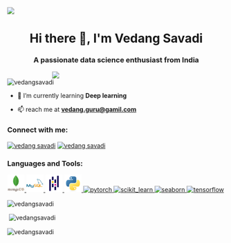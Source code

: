 <img align="center" src="https://nielseniq.com/wp-content/uploads/sites/4/2021/02/data-science-icon-animation-banner-clockwise-4.gif">
<h1 align="center">Hi there 👋, I'm Vedang Savadi</h1>
<h3 align="center">A passionate data science enthusiast from India</h3>

<img align="right" width="400" src="https://github.com/VedangSavadi/VedangSavadi/blob/main/data%20science.gif"> 

<p align="left"> <img src="https://komarev.com/ghpvc/?username=vedangsavadi&label=Profile%20views&color=0e75b6&style=flat" alt="vedangsavadi" /> </p>

- 🌱 I’m currently learning **Deep learning**

- 📫 reach me at **vedang.guru@gamil.com**

<h3 align="left">Connect with me:</h3>
<p align="left">
<a href="https://www.linkedin.com/in/vedang-savadi/" target="blank"><img align="center" src="https://raw.githubusercontent.com/rahuldkjain/github-profile-readme-generator/master/src/images/icons/Social/linked-in-alt.svg" alt="vedang savadi" height="30" width="40" /></a>
<a href="https://www.kaggle.com/vedangsavadi" target="blank"><img align="center" src="https://raw.githubusercontent.com/rahuldkjain/github-profile-readme-generator/master/src/images/icons/Social/kaggle.svg" alt="vedang savadi" height="30" width="40" /></a>
</p>

<h3 align="left">Languages and Tools:</h3>
<p align="left"> <a href="https://www.mongodb.com/" target="_blank" rel="noreferrer"> <img src="https://raw.githubusercontent.com/devicons/devicon/master/icons/mongodb/mongodb-original-wordmark.svg" alt="mongodb" width="40" height="40"/> </a> <a href="https://www.mysql.com/" target="_blank" rel="noreferrer"> <img src="https://raw.githubusercontent.com/devicons/devicon/master/icons/mysql/mysql-original-wordmark.svg" alt="mysql" width="40" height="40"/> </a> <a href="https://pandas.pydata.org/" target="_blank" rel="noreferrer"> <img src="https://raw.githubusercontent.com/devicons/devicon/2ae2a900d2f041da66e950e4d48052658d850630/icons/pandas/pandas-original.svg" alt="pandas" width="40" height="40"/> </a> <a href="https://www.python.org" target="_blank" rel="noreferrer"> <img src="https://raw.githubusercontent.com/devicons/devicon/master/icons/python/python-original.svg" alt="python" width="40" height="40"/> </a> <a href="https://pytorch.org/" target="_blank" rel="noreferrer"> <img src="https://www.vectorlogo.zone/logos/pytorch/pytorch-icon.svg" alt="pytorch" width="40" height="40"/> </a> <a href="https://scikit-learn.org/" target="_blank" rel="noreferrer"> <img src="https://upload.wikimedia.org/wikipedia/commons/0/05/Scikit_learn_logo_small.svg" alt="scikit_learn" width="40" height="40"/> </a> <a href="https://seaborn.pydata.org/" target="_blank" rel="noreferrer"> <img src="https://seaborn.pydata.org/_images/logo-mark-lightbg.svg" alt="seaborn" width="40" height="40"/> </a> <a href="https://www.tensorflow.org" target="_blank" rel="noreferrer"> <img src="https://www.vectorlogo.zone/logos/tensorflow/tensorflow-icon.svg" alt="tensorflow" width="40" height="40"/> </a> </p>

<p><img align="center" src="https://github-readme-stats.vercel.app/api/top-langs?username=vedangsavadi&show_icons=true&locale=en&layout=compact" alt="vedangsavadi" /></p>

<p>&nbsp;<img align="center" src="https://github-readme-stats.vercel.app/api?username=vedangsavadi&show_icons=true&locale=en" alt="vedangsavadi" /></p>

<p><img align="center" src="https://github-readme-streak-stats.herokuapp.com/?user=vedangsavadi&" alt="vedangsavadi" /></p>
